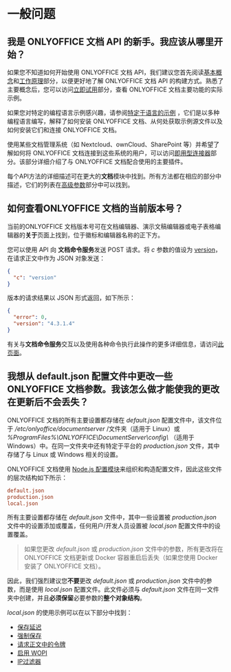 ﻿---
sidebar_position: -12
---

# 一般问题

## 我是 ONLYOFFICE 文档 API 的新手。我应该从哪里开始？

如果您不知道如何开始使用 ONLYOFFICE 文档 API，我们建议您首先阅读[基本概念](../../get-started/basic-concepts.md)和[工作原理](../../get-started/how-it-works/how-it-works.md)部分，以便更好地了解 ONLYOFFICE 文档 API 的构建方式。熟悉了主要概念后，您可以访问[立即试用](../../get-started/try-docs/try-docs.md)部分，查看 ONLYOFFICE 文档主要功能的实际示例。

如果您对特定的编程语言示例感兴趣，请参阅[特定于语言的示例](../../samples/language-specific-examples/language-specific-examples.md) ，它们是以多种编程语言编写，解释了如何安装 ONLYOFFICE 文档、从何处获取示例源文件以及如何安装它们和连接 ONLYOFFICE 文档。

使用某些文档管理系统（如 Nextcloud、ownCloud、SharePoint 等）并希望了解如何将 ONLYOFFICE 文档连接到这些系统的用户，可以访问[即用型连接器](../../get-started/ready-to-use-connectors/nextcloud-integration.md)部分。该部分详细介绍了与 ONLYOFFICE 文档配合使用的主要插件。

每个API方法的详细描述可在更大的**文档**模块中找到。所有方法都在相应的部分中描述，它们的列表在[高级参数](../../usage-api/advanced-parameters.md)部分中可以找到。

## 如何查看ONLYOFFICE 文档的当前版本号？

当前的ONLYOFFICE 文档版本号可在文档编辑器、演示文稿编辑器或电子表格编辑器的**关于**页面上找到，位于徽标和编辑器名称的正下方。

您可以使用 API 向 **文档命令服务**发送 POST 请求。将 *c* 参数的值设为 [version](../../additional-api/command-service/version.md)，在请求正文中作为 JSON 对象发送：

  ``` json
  {
    "c": "version"
  }
  ```

版本的请求结果以 JSON 形式返回，如下所示：

  ``` json
  {
    "error": 0,
    "version": "4.3.1.4"
  }
  ```

有关与**文档命令服务**交互以及使用各种命令执行此操作的更多详细信息，请访问[此页面](../../additional-api/command-service/command-service.md)。

## 我想从 default.json 配置文件中更改一些 ONLYOFFICE 文档参数。我该怎么做才能使我的更改在更新后不会丢失？

ONLYOFFICE 文档的所有主要设置都存储在 *default.json* 配置文件中，该文件位于 */etc/onlyoffice/documentserver* /文件夹（适用于 Linux）或 *%ProgramFiles%\ONLYOFFICE\DocumentServer\config\\* （适用于 Windows）中。在同一文件夹中还有特定于平台的 *production.json* 文件，其中存储了与 Linux 或 Windows 相关的设置。

ONLYOFFICE 文档使用 [Node.js 配置模块](https://www.npmjs.com/package/config)来组织和构造配置文件，因此这些文件的层次结构如下所示：

  ``` ini
  default.json
  production.json
  local.json
  ```

所有主要设置都存储在 *default.json* 文件中，其中一些设置被 *production.json* 文件中的设置添加或覆盖，任何用户/开发人员设置被 *local.json* 配置文件中的设置覆盖。

> 如果您更改 *default.json* 或 *production.json* 文件中的参数，所有更改将在 ONLYOFFICE 文档更新或 Docker 容器重启后丢失（如果您使用 Docker 安装了 ONLYOFFICE 文档）。

因此，我们强烈建议您**不要**更改 *default.json* 或 *production.json* 文件中的参数，而是使用 *local.json* 配置文件。此文件必须与 *default.json* 文件在同一文件夹中创建，并且**必须保留**必要参数的**整个对象结构**。

*local.json* 的使用示例可以在以下部分中找到：

- [保存延迟](../../get-started/how-it-works/saving-file.md#save-delay)
- [强制保存](../../get-started/how-it-works/saving-file.md#force-saving)
- [请求正文中的令牌](../../additional-api/signature/request/token-in-body.md)
- [启用 WOPI](../../using-wopi/overview.md#enabling-wopi)
- [IP过滤器](../../using-wopi/overview.md#ip-filter)
